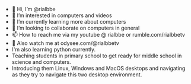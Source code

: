 - 👋 Hi, I’m @rialbbe
- 👀 I’m interested in computers and videos
- 🌱 I’m currently learning more about computers
- 💞️ I’m looking to collaborate on computers in general
- 📫 How to reach me via my youtube @ rialbbe or rumble.com/rialbbetv
- 🤖 Also watch me at odysee.com/@rialbbetv 
- I'm also learning python currently.
- Teaching students in primary school to get ready for middle school in science and computers.
- Introducing them Linux, Windows and MacOS desktops and navigating as they try to navigate this two desktop environment.
<!---
rialbbe/rialbbe is a ✨ special ✨ repository because its `README.md` (this file) appears on your GitHub profile.
You can click the Preview link to take a look at your changes.
--->

